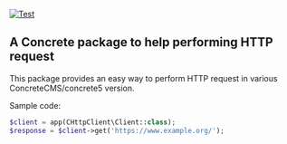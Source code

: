 [![Test](https://github.com/mlocati/http_client_compat/actions/workflows/test.yml/badge.svg)](https://github.com/mlocati/http_client_compat/actions/workflows/test.yml)

## A Concrete package to help performing HTTP request

This package provides an easy way to perform HTTP request in various ConcreteCMS/concrete5 version.

Sample code:

```php
$client = app(CHttpClient\Client::class);
$response = $client->get('https://www.example.org/');
```
